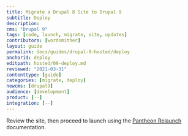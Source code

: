 ```yaml
---
title: Migrate a Drupal 8 Site to Drupal 9
subtitle: Deploy
description: 
cms: "Drupal 9"
tags: [code, launch, migrate, site, updates]
contributors: [wordsmither]
layout: guide
permalink: docs/guides/drupal-9-hosted/deploy
anchorid: deploy
editpath: hosted/09-deploy.md
reviewed: "2021-03-31"
contenttype: [guide]
categories: [migrate, deploy]
newcms: [drupal9]
audience: [development]
product: [--]
integration: [--]
---
```


Review the site, then proceed to launch using the [Pantheon Relaunch](/relaunch) documentation.